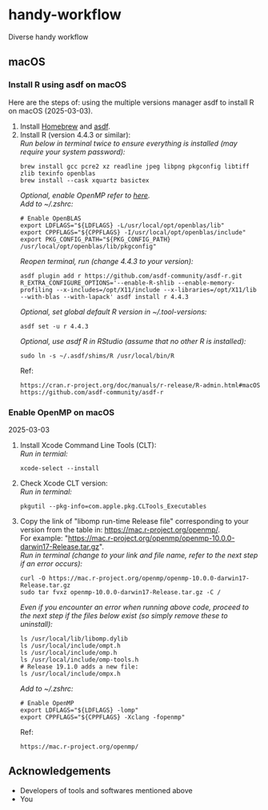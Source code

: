 # handy-workflow
Diverse handy workflow

## macOS

### Install R using asdf on macOS

Here are the steps of: using the multiple versions manager asdf to install R on macOS (2025-03-03).

1. Install [Homebrew](https://brew.sh/) and [asdf](https://asdf-vm.com/guide/getting-started.html).  
2. Install R (version 4.4.3 or similar):  
   *Run below in terminal twice to ensure everything is installed (may require your system password):*
   ```
   brew install gcc pcre2 xz readline jpeg libpng pkgconfig libtiff zlib texinfo openblas
   brew install --cask xquartz basictex
   ```
   *Optional, enable OpenMP refer to [here](#enable-openmp-on-macos).*  
   *Add to ~/.zshrc:*
   ```
   # Enable OpenBLAS
   export LDFLAGS="${LDFLAGS} -L/usr/local/opt/openblas/lib"
   export CPPFLAGS="${CPPFLAGS} -I/usr/local/opt/openblas/include"
   export PKG_CONFIG_PATH="${PKG_CONFIG_PATH} /usr/local/opt/openblas/lib/pkgconfig"
   ```
   *Reopen terminal, run (change 4.4.3 to your version):*
   ```
   asdf plugin add r https://github.com/asdf-community/asdf-r.git
   R_EXTRA_CONFIGURE_OPTIONS='--enable-R-shlib --enable-memory-profiling --x-includes=/opt/X11/include --x-libraries=/opt/X11/lib --with-blas --with-lapack' asdf install r 4.4.3
   ```
   *Optional, set global default R version in ~/.tool-versions:*
   ```
   asdf set -u r 4.4.3
   ```
   *Optional, use asdf R in RStudio (assume that no other R is installed):*
   ```
   sudo ln -s ~/.asdf/shims/R /usr/local/bin/R
   ```
   Ref:
   ```
   https://cran.r-project.org/doc/manuals/r-release/R-admin.html#macOS
   https://github.com/asdf-community/asdf-r
   ```


### Enable OpenMP on macOS

2025-03-03

1. Install Xcode Command Line Tools (CLT):  
   *Run in termial:*
   ```
   xcode-select --install
   ```
2. Check Xcode CLT version:  
   *Run in terminal:*
   ```
   pkgutil --pkg-info=com.apple.pkg.CLTools_Executables
   ```
3. Copy the link of "libomp run-time Release file" corresponding to your version from the table in: <https://mac.r-project.org/openmp/>.  
   For example: "https://mac.r-project.org/openmp/openmp-10.0.0-darwin17-Release.tar.gz".  
   *Run in terminal (change to your link and file name, refer to the next step if an error occurs):*
   ```
   curl -O https://mac.r-project.org/openmp/openmp-10.0.0-darwin17-Release.tar.gz
   sudo tar fvxz openmp-10.0.0-darwin17-Release.tar.gz -C /
   ```
   *Even if you encounter an error when running above code, proceed to the next step if the files below exist (so simply remove these to uninstall):*
   ```
   ls /usr/local/lib/libomp.dylib
   ls /usr/local/include/ompt.h
   ls /usr/local/include/omp.h
   ls /usr/local/include/omp-tools.h
   # Release 19.1.0 adds a new file:
   ls /usr/local/include/ompx.h
   ```
   *Add to ~/.zshrc:*
   ```
   # Enable OpenMP
   export LDFLAGS="${LDFLAGS} -lomp"
   export CPPFLAGS="${CPPFLAGS} -Xclang -fopenmp"
   ```
   Ref:
   ```
   https://mac.r-project.org/openmp/
   ```


## Acknowledgements
  - Developers of tools and softwares mentioned above
  - You
